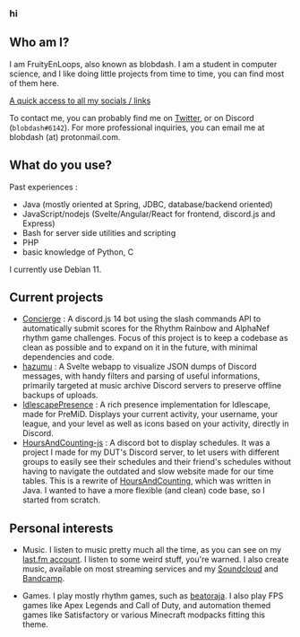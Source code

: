 ### hi

## Who am I?

I am FruityEnLoops, also known as blobdash. I am a student in computer science, and I like doing little projects from time to time, you can find most of them here.

[A quick access to all my socials / links](https://blobdash.carrd.co/)

To contact me, you can probably find me on [Twitter](https://twitter.com/FruityEnLoops), or on Discord (`blobdash#6142`). For more professional inquiries, you can email me at blobdash (at) protonmail.com.

## What do you use?

Past experiences :
- Java (mostly oriented at Spring, JDBC, database/backend oriented)
- JavaScript/nodejs (Svelte/Angular/React for frontend, discord.js and Express)
- Bash for server side utilities and scripting
- PHP
- basic knowledge of Python, C

I currently use Debian 11.

## Current projects

- [Concierge](https://github.com/FruityEnLoops/Concierge) : A discord.js 14 bot using the slash commands API to automatically submit scores for the Rhythm Rainbow and AlphaNef rhythm game challenges. Focus of this project is to keep a codebase as clean as possible and to expand on it in the future, with minimal dependencies and code.
- [hazumu](https://github.com/FruityEnLoops/hazumu) : A Svelte webapp to visualize JSON dumps of Discord messages, with handy filters and parsing of useful informations, primarily targeted at music archive Discord servers to preserve offline backups of uploads.
- [IdlescapePresence](https://github.com/FruityEnLoops/IdlescapePresence) : A rich presence implementation for Idlescape, made for PreMiD. Displays your current activity, your username, your league, and your level as well as icons based on your activity, directly in Discord.
- [HoursAndCounting-js](https://github.com/FruityEnLoops/HoursAndCounting-js) : A discord bot to display schedules. It was a project I made for my DUT's Discord server, to let users with different groups to easily see their schedules and their friend's schedules without having to navigate the outdated and slow website made for our time tables. This is a rewrite of [HoursAndCounting](https://github.com/FruityEnLoops/HoursAndCounting), which was written in Java. I wanted to have a more flexible (and clean) code base, so I started from scratch.

## Personal interests

- Music. I listen to music pretty much all the time, as you can see on my [last.fm account](https://www.last.fm/user/blobdash). I listen to some weird stuff, you're warned. I also create music, available on most streaming services and my [Soundcloud](https://soundcloud.com/blobdash) and [Bandcamp](https://blobdash.bandcamp.com/).

- Games. I play mostly rhythm games, such as [beatoraja](https://github.com/exch-bms2/beatoraja/). I also play FPS games like Apex Legends and Call of Duty, and automation themed games like Satisfactory or various Minecraft modpacks fitting this theme.
